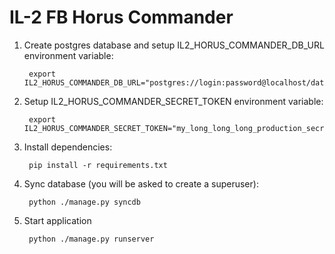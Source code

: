IL-2 FB Horus Commander
=======================

1. Create postgres database and setup IL2_HORUS_COMMANDER_DB_URL environment variable:
    
        export IL2_HORUS_COMMANDER_DB_URL="postgres://login:password@localhost/database_name"


2. Setup IL2_HORUS_COMMANDER_SECRET_TOKEN environment variable:
    
        export IL2_HORUS_COMMANDER_SECRET_TOKEN="my_long_long_long_production_secret_random_key"

3. Install dependencies:
    
        pip install -r requirements.txt

4. Sync database (you will be asked to create a superuser):

        python ./manage.py syncdb

5. Start application

        python ./manage.py runserver

